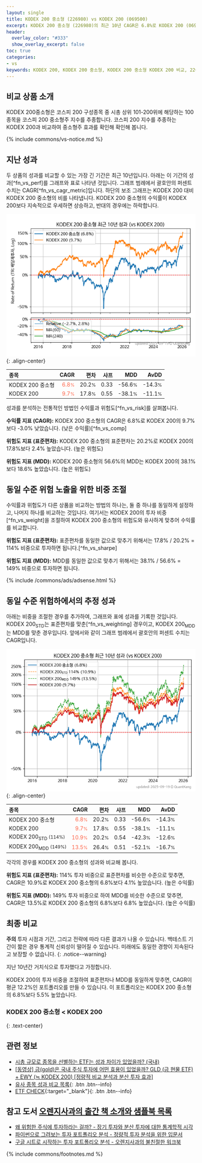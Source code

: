 ```yaml
---
layout: single
title: KODEX 200 중소형 (226980) vs KODEX 200 (069500)
excerpt: KODEX 200 중소형 (226980)의 최근 10년 CAGR은 6.8%로 KODEX 200 (069500)의 9.7%보다 -3.0% 낮았습니다.
header:
  overlay_color: "#333"
  show_overlay_excerpt: false
toc: true
categories:
- vs
keywords: KODEX 200, KODEX 200 중소형, KODEX 200 중소형 KODEX 200 비교, 226980, 069500, 226980 226980 비교
---
```


## 비교 상품 소개


KODEX 200중소형은 코스피 200 구성종목 중 시총 상위 101-200위에 해당하는 100 종목을 코스피 200 중소형주 지수를 추종합니다. 코스피 200 지수를 추종하는 KODEX 200과 비교하여 중소형주 효과를 확인해 확인해 봅니다.



{% include commons/vs-notice.md %}

## 지난 성과

두 상품의 성과를 비교할 수 있는 가장 긴 기간은 최근 10년입니다. 아래는 이 기간의 성과[^fn_vs_perf]를 그래프와 표로 나타낸 것입니다.
그래프 범례에서 괄호안의 퍼센트 수치는 CAGR[^fn_vs_cagr_metric]입니다.
하단의 보조 그래프는 KODEX 200 대비 KODEX 200 중소형의 비를 나타냅니다.
KODEX 200 중소형의 수익률이 KODEX 200보다 지속적으로 우세하면 상승하고, 반대의 경우에는 하락합니다.

![KODEX 200 중소형](/vs/images/226980-vs-069500_dual.png){: .align-center}

| **종목** | **CAGR** | **편차** | **샤프** | **MDD** | **AvDD** |
| :------------ | ------: | -----------: | -------: | ------: | -------: |
| KODEX 200 중소형 | <span style="color: tomato">6.8<small>%</small></span> | 20.2<small>%</small> | 0.33 | -56.6<small>%</small> | -14.3<small>%</small> |
| KODEX 200 | <span style="color: tomato">9.7<small>%</small></span> | 17.8<small>%</small> | 0.55 | -38.1<small>%</small> | -11.1<small>%</small> |

<!-- more -->


성과를 분석하는 전통적인 방법인 수익률과 위험도[^fn_vs_risk]를 살펴봅니다.

**수익률 지표 (CAGR):** KODEX 200 중소형의 CAGR은 6.8%로 KODEX 200의 9.7%보다 -3.0% 낮았습니다. (낮은 수익률)[^fn_vs_comp]

**위험도 지표 (표준편차):** KODEX 200 중소형의 표준편차는 20.2%로 KODEX 200의 17.8%보다 2.4% 높았습니다. (높은 위험도)

**위험도 지표 (MDD):** KODEX 200 중소형의 56.6%의 MDD는 KODEX 200의 38.1%보다 18.6% 높았습니다. (높은 위험도)



## 동일 수준 위험 노출을 위한 비중 조절

수익률과 위험도가 다른 상품을 비교하는 방법의 하나는, 둘 중 하나를 동일하게 설정하고, 나머지 하나를 비교하는 것입니다.
여기서는 KODEX 200의 투자 비중[^fn_vs_weight]을 조절하여 KODEX 200 중소형의 위험도와 유사하게 맞추어 수익률를 비교합니다.

**위험도 지표 (표준편차):** 표준편차를 동일한 값으로 맞추기 위해서는 17.8% / 20.2% = 114% 비중으로 투자하면 됩니다.[^fn_vs_sharpe]

**위험도 지표 (MDD):** MDD를 동일한 값으로 맞추기 위해서는 38.1% / 56.6% = 149% 비중으로 투자하면 됩니다.


{% include /commons/ads/adsense.html %}



## 동일 수준 위험하에서의 추정 성과

아래는 비중을 조절한 경우를 추가하여, 그래프와 표에 성과를 기록한 것입니다.
KODEX 200<sub>STD</sub>는 표준편차를 맞춘[^fn_vs_weighting] 경우이고, KODEX 200<sub>MDD</sub>는 MDD를 맞춘 경우입니다.
앞에서와 같이 그래프 범례에서 괄호안의 퍼센트 수치는 CAGR입니다.


![KODEX 200 중소형](/vs/images/226980-vs-069500.png){: .align-center}



| **종목** | **CAGR** | **편차** | **샤프** | **MDD** | **AvDD** |
| :------------ | ------: | -----------: | -------: | ------: | -------: |
| KODEX 200 중소형 | <span style="color: tomato">6.8<small>%</small></span> | 20.2<small>%</small> | 0.33 | -56.6<small>%</small> | -14.3<small>%</small> |
| KODEX 200 | <span style="color: tomato">9.7<small>%</small></span> | 17.8<small>%</small> | 0.55 | -38.1<small>%</small> | -11.1<small>%</small> |
| KODEX 200<sub>STD</sub> <small>(114%)</small> | <span style="color: tomato">10.9<small>%</small></span> | 20.2<small>%</small> | 0.54 | -42.3<small>%</small> | -12.6<small>%</small> |
| KODEX 200<sub>MDD</sub> <small>(149%)</small> | <span style="color: tomato">13.5<small>%</small></span> | 26.4<small>%</small> | 0.51 | -52.1<small>%</small> | -16.7<small>%</small> |



각각의 경우를 KODEX 200 중소형의 성과와 비교해 봅니다.

**위험도 지표 (표준편차):** 114% 투자 비중으로 표준편차를 비슷한 수준으로 맞추면, CAGR은 10.9%로 KODEX 200 중소형의 6.8%보다 4.1% 높았습니다. (높은 수익률)

**위험도 지표 (MDD):** 149% 투자 비중으로 하여 MDD를 비슷한 수준으로 맞추면, CAGR은 13.5%로 KODEX 200 중소형의 6.8%보다 6.8% 높았습니다. (높은 수익률)




## 최종 비교

**주의** 투자 시점과 기간, 그리고 전략에 따라 다른 결과가 나올 수 있습니다. 백테스트 기간이 짧은 경우 통계적 신뢰성이 떨어질 수 있습니다. 미래에도 동일한 경향이 지속된다고 보장할 수 없습니다.
{: .notice--warning}

지난 10년간 거치식으로 투자했다고 가정합니다.

KODEX 200의 투자 비중을 조절하여 표준편차나 MDD를 동일하게 맞추면, CAGR이 평균 12.2%인 포트폴리오를 만들 수 있습니다.
이 포트폴리오는 KODEX 200 중소형의 6.8%보다 5.5% 높았습니다.

### KODEX 200 중소형 &lt; KODEX 200
{: .text-center}


## 관련 정보

- [시총 규모로 종목을 선별하는 ETF는 성과 차이가 있었을까? (국내)](https://kongdori.tistory.com/163)
- [[동영상] 금(gold)은 국내 주식 투자에 어떤 효용이 있었을까? GLD (금 현물 ETF) + EWY (≒ KODEX 200) [정량적 비교 분석과 분산 투자 효과]](https://youtu.be/jvs4wZdM0iA)
- [유사 종목 성과 비교 목록](/vs/){: .btn .btn--info}
- [ETF CHECK](https://www.etfcheck.co.kr/mobile/etpitem/069500/compare?compCode%5B%5D=226980){:target="_blank"}{: .btn .btn--info}


## 참고 도서 [오렌지사과의 출간 책 소개와 샘플북 목록](https://kongdori.tistory.com/691)

- [왜 위험한 주식에 투자하라는 걸까? - 장기 투자와 분산 투자에 대한 통계학적 시각](https://kongdori.tistory.com/421)
- [파이썬으로 그려보는 투자 포트폴리오 분석  - 정량적 투자 분석을 위한 입문서](https://kongdori.tistory.com/643)
- [구글 시트로 시작하는 투자 포트폴리오 분석 - 오렌지사과의 불친절한 워크북](https://kongdori.tistory.com/449)

{% include commons/footnotes.md %}
